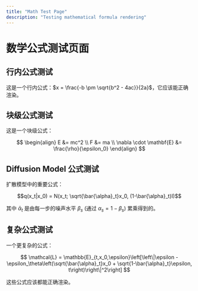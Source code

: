 ```yaml
---
title: "Math Test Page"
description: "Testing mathematical formula rendering"
---
```


# 数学公式测试页面

## 行内公式测试

这是一个行内公式：$x = \frac{-b \pm \sqrt{b^2 - 4ac}}{2a}$，它应该能正确渲染。

## 块级公式测试

这是一个块级公式：

$$
\begin{align}
E &= mc^2 \\
F &= ma \\
\nabla \cdot \mathbf{E} &= \frac{\rho}{\epsilon_0}
\end{align}
$$

## Diffusion Model 公式测试

扩散模型中的重要公式：

$$q(x_t|x_0) = N(x_t; \sqrt{\bar{\alpha}_t}x_0, (1-\bar{\alpha}_t)I)$$

其中 $\bar{\alpha}_t$ 是由每一步的噪声水平 $\beta_s$ (通过 $\alpha_s = 1-\beta_s$) 累乘得到的。

## 复杂公式测试

一个更复杂的公式：

$$
\mathcal{L} = \mathbb{E}_{t,x_0,\epsilon}\left[\left\|\epsilon - \epsilon_\theta\left(\sqrt{\bar{\alpha}_t}x_0 + \sqrt{1-\bar{\alpha}_t}\epsilon, t\right)\right\|^2\right]
$$

这些公式应该都能正确渲染。
